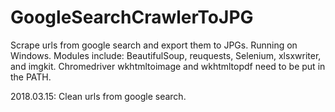 # GoogleSearchCrawlerToJPG
Scrape urls from google search and export them to JPGs.
Running on Windows.
Modules include: BeautifulSoup, reuquests, Selenium, xlsxwriter, and imgkit.
Chromedriver wkhtmltoimage and wkhtmltopdf need to be put in the PATH.

2018.03.15: Clean urls from google search.
